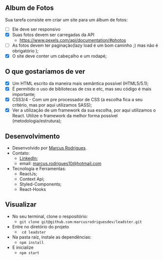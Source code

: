 ## Album de Fotos

Sua tarefa consiste em criar um site para um álbum de fotos:
- [ ] Ele deve ser responsivo
- [x] Suas fotos devem ser carregadas da API
  - https://www.pexels.com/api/documentation/#photos
- [ ] As fotos devem ter paginação(lazy load é um bom caminho ;) mas não é obrigatório ); 
- [x] O site deve conter um cabeçalho e um rodapé;

## O que gostaríamos de ver

- [x] Um HTML escrito da maneira mais semântica possível (HTML5/5.1);
- [x] É permitido o uso de bibliotecas de css e etc, mas seu código é mais importante;
- [x] CSS3/4 - Com um pre processador de CSS (a escolha fica a seu critério, mas por aqui utilizamos SASS);
- [x] Ver a utilização de um framework da sua escolha, por aqui utilizamos o React. Utilize o framework da melhor forma possível (metodologia/estrutura);

## Desenvolvimento

- Desenvolvido por <a href="https://www.linkedin.com/in/marcusrodriguesdev/" target="_blank" rel="noreferrer">Marcus Rodrigues</a>.
- Contato:
  - <a href="https://www.linkedin.com/in/marcusrodriguesdev/" target="_blank" rel="noreferrer">LinkedIn</a>;
  - email: marcus.rodrigues10@hotmail.com
- Tecnologia e Ferramentas:
  - ReactJs;
  - Context Api;
  - Styled-Components;
  - React-Hooks

## Visualizar
 - No seu terminal, clone o respositório:
   - ``` git clone git@github.com:marcusrodriguesdev/leadster.git ```
 - Entre no diretório do projeto
   - ``` cd leadster```
 - Na pasta raíz, instale as dependências:
   - ``` npm install ```
 - E inicialize
   - ``` npm start ```
